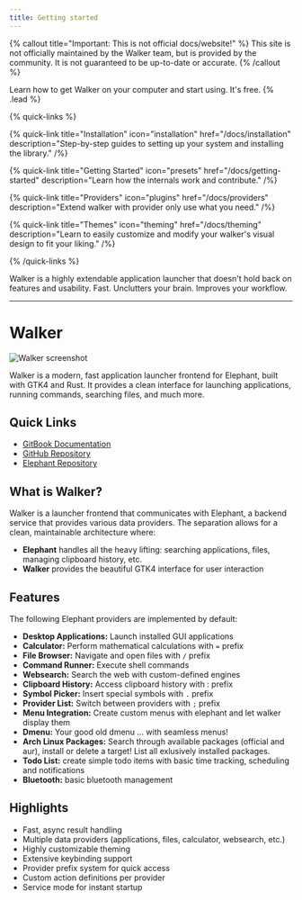 ```yaml
---
title: Getting started
---
```


{% callout title="Important: This is not official docs/website!" %}
This site is not officially maintained by the Walker team, but is provided by the community.
It is not guaranteed to be up-to-date or accurate.
{% /callout %}

Learn how to get Walker on your computer and start using. It's free. {% .lead %}

{% quick-links %}

{% quick-link title="Installation" icon="installation" href="/docs/installation" description="Step-by-step guides to setting up your system and installing the library." /%}

{% quick-link title="Getting Started" icon="presets" href="/docs/getting-started" description="Learn how the internals work and contribute." /%}

{% quick-link title="Providers" icon="plugins" href="/docs/providers" description="Extend walker with provider only use what you need." /%}

{% quick-link title="Themes" icon="theming" href="/docs/theming" description="Learn to easily customize and modify your walker's visual design to fit your liking." /%}

{% /quick-links %}

Walker is a highly extendable application launcher that doesn't hold back on features and usability. Fast. Unclutters your brain. Improves your workflow.

---

# Walker

![Walker screenshot](https://raw.githubusercontent.com/mah3uz/walker-docs/refs/heads/main/screenshot.png "Walker Screenshot")

Walker is a modern, fast application launcher frontend for Elephant, built with GTK4 and Rust. It provides a clean interface for launching applications, running commands, searching files, and much more.

## Quick Links

- [GitBook Documentation](https://benz.gitbook.io/walker)
- [GitHub Repository](https://github.com/abenz1267/walker)
- [Elephant Repository](https://github.com/abenz1267/elephant)

## What is Walker?

Walker is a launcher frontend that communicates with Elephant, a backend service that provides various data providers. The separation allows for a clean, maintainable architecture where:

- **Elephant** handles all the heavy lifting: searching applications, files, managing clipboard history, etc.
- **Walker** provides the beautiful GTK4 interface for user interaction

## Features
The following Elephant providers are implemented by default:

* **Desktop Applications:** Launch installed GUI applications
* **Calculator:** Perform mathematical calculations with `=` prefix
* **File Browser:** Navigate and open files with `/` prefix
* **Command Runner:** Execute shell commands
* **Websearch:** Search the web with custom-defined engines
* **Clipboard History:** Access clipboard history with : prefix
* **Symbol Picker:** Insert special symbols with `.` prefix
* **Provider List:** Switch between providers with `;` prefix
* **Menu Integration:** Create custom menus with elephant and let walker display them
* **Dmenu:** Your good old dmenu ... with seamless menus!
* **Arch Linux Packages:** Search through available packages (official and aur), install or delete a target! List all exlusively installed packages.
* **Todo List:** create simple todo items with basic time tracking, scheduling and notifications
* **Bluetooth:** basic bluetooth management

## Highlights
- Fast, async result handling
- Multiple data providers (applications, files, calculator, websearch, etc.)
- Highly customizable theming
- Extensive keybinding support
- Provider prefix system for quick access
- Custom action definitions per provider
- Service mode for instant startup
